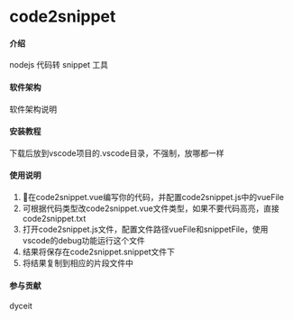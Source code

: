 # code2snippet

#### 介绍
nodejs 代码转 snippet 工具

#### 软件架构
软件架构说明


#### 安装教程

下载后放到vscode项目的.vscode目录，不强制，放哪都一样

#### 使用说明

1.  在code2snippet.vue编写你的代码，并配置code2snippet.js中的vueFile
2.  可根据代码类型改code2snippet.vue文件类型，如果不要代码高亮，直接code2snippet.txt
2.  打开code2snippet.js文件，配置文件路径vueFile和snippetFile，使用vscode的debug功能运行这个文件
3.  结果将保存在code2snippet.snippet文件下
4.  将结果复制到相应的片段文件中

#### 参与贡献

dyceit
